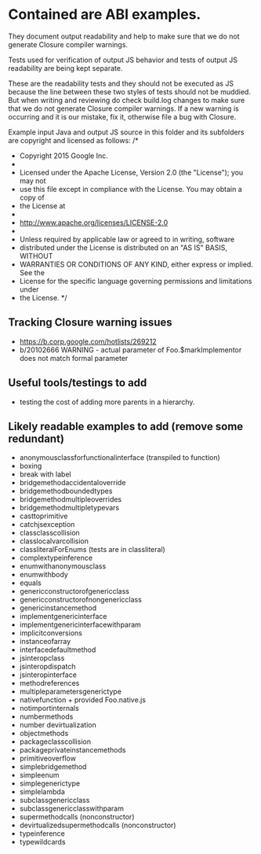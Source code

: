 # Contained are ABI examples.

They document output readability and help to make sure that we do not generate
Closure compiler warnings.

Tests used for verification of output JS behavior and tests of output JS
readability are being kept separate.

These are the readability tests and they should not be executed as JS
because the line between these two styles of tests should not be
muddied. But when writing and reviewing do check build.log changes to make
sure that we do not generate Closure compiler warnings. If a new warning is
occurring and it is our mistake, fix it, otherwise file a bug with Closure.

Example input Java and output JS source in this folder and its subfolders
are copyright and licensed as follows:
/*
 * Copyright 2015 Google Inc.
 *
 * Licensed under the Apache License, Version 2.0 (the "License"); you may not
 * use this file except in compliance with the License. You may obtain a copy of
 * the License at
 *
 * http://www.apache.org/licenses/LICENSE-2.0
 *
 * Unless required by applicable law or agreed to in writing, software
 * distributed under the License is distributed on an "AS IS" BASIS, WITHOUT
 * WARRANTIES OR CONDITIONS OF ANY KIND, either express or implied. See the
 * License for the specific language governing permissions and limitations under
 * the License.
 */

## Tracking Closure warning issues
- https://b.corp.google.com/hotlists/269212
- b/20102666 WARNING - actual parameter of Foo.$markImplementor does not match
  formal parameter

## Useful tools/testings to add
- testing the cost of adding more parents in a hierarchy.

## Likely readable examples to add (remove some redundant)
- anonymousclassforfunctionalinterface (transpiled to function)
- boxing
- break with label
- bridgemethodaccidentaloverride
- bridgemethodboundedtypes
- bridgemethodmultipleoverrides
- bridgemethodmultipletypevars
- casttoprimitive
- catchjsexception
- classclasscollision
- classlocalvarcollision
- classliteralForEnums (tests are in classliteral)
- complextypeinference
- enumwithanonymousclass
- enumwithbody
- equals
- genericconstructorofgenericclass
- genericconstructorofnongenericclass
- genericinstancemethod
- implementgenericinterface
- implementgenericinterfacewithparam
- implicitconversions
- instanceofarray
- interfacedefaultmethod
- jsinteropclass
- jsinteropdispatch
- jsinteropinterface
- methodreferences
- multipleparametersgenerictype
- nativefunction + provided Foo.native.js
- notimportinternals
- numbermethods
- number devirtualization
- objectmethods
- packageclasscollision
- packageprivateinstancemethods
- primitiveoverflow
- simplebridgemethod
- simpleenum
- simplegenerictype
- simplelambda
- subclassgenericclass
- subclassgenericclasswithparam
- supermethodcalls (nonconstructor)
- devirtualizedsupermethodcalls (nonconstructor)
- typeinference
- typewildcards
